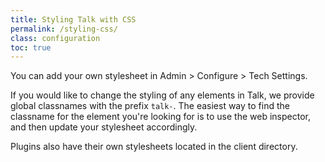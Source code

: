 ```yaml
---
title: Styling Talk with CSS
permalink: /styling-css/
class: configuration
toc: true
---
```


You can add your own stylesheet in Admin > Configure > Tech Settings.

If you would like to change the styling of any elements in Talk, we provide global classnames with the prefix `talk-`. The easiest way to find the classname for the element you're looking for is to use the web inspector, and then update your stylesheet accordingly.

Plugins also have their own stylesheets located in the client directory.
